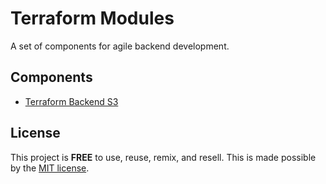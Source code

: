 # Terraform Modules

A set of components for agile backend development.

## Components

- [Terraform Backend S3](./terraform-backend-s3/README.md)

## License

This project is __FREE__ to use, reuse, remix, and resell.
This is made possible by the [MIT license](/LICENSE).
